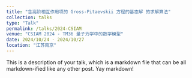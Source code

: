 ```yaml
---
title: "含高阶相互作用项的 Gross-Pitaevskii 方程的基态解 的求解算法"
collection: talks
type: "Talk"
permalink: /talks/2024-CSIAM
venue: "CSIAM 2024 - TM36 量子力学中的数学模型"
date: 2024/10/24 - 2024/10/27
location: "江苏南京"
---
```


This is a description of your talk, which is a markdown file that can be all markdown-ified like any other post. Yay markdown!
